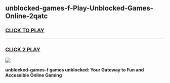 
## unblocked-games-f-Play-Unblocked-Games-Online-2qatc
<h3>
<a href="https://premium76.site?title=unblocked-games-f&ref=24A">CLICK TO PLAY</a></h3>
<hr>

<h3>
<a href="https://premium76.site?title=unblocked-games-f&ref=24A">CLICK 2 PLAY</a>
  
</h3>

<a href="https://premium76.site?title=unblocked-games-f&ref=24A"><img src="https://clearcache.store/games.png"></a>


**unblocked-games-f games unblocked: Your Gateway to Fun and Accessible Online Gaming**
